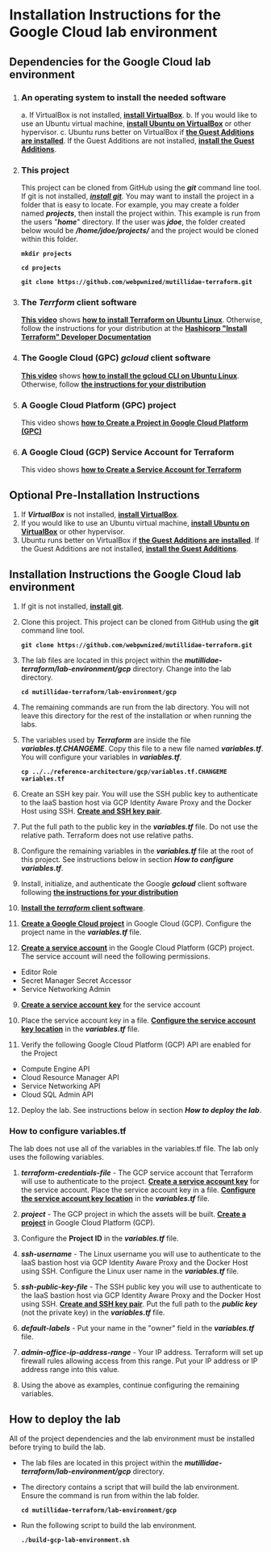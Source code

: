 

# Installation Instructions for the Google Cloud lab environment

## Dependencies for the Google Cloud lab environment

1. ### An operating system to install the needed software

	a. If VirtualBox is not installed, [**install VirtualBox**](https://www.youtube.com/watch?v=61GhP8DsQMw).
	b. If you would like to use an Ubuntu virtual machine, [**install Ubuntu on VirtualBox**](https://www.youtube.com/watch?v=Cazzls2sZVk) or other hypervisor. 
	c. Ubuntu runs better on VirtualBox if [**the Guest Additions are installed**](https://www.youtube.com/watch?v=AuJGvJoMrgQ). If the Guest Additions are not installed, [**install the Guest Additions**](https://www.youtube.com/watch?v=AuJGvJoMrgQ).

2. ### This project
	This project can be cloned from GitHub using the ***git*** command line tool. If git is not installed, [***install git***](https://www.youtube.com/watch?v=TBlmCo6hIwc). You may want to install the project in a folder that is easy to locate. For example, you may create a folder named ***projects***, then install the project within. This example is run from the users "***home***" directory. If the user was ***jdoe***, the folder created below would be ***/home/jdoe/projects/*** and the project would be cloned within this folder.
	
	**`mkdir projects`**
	
	**`cd projects`**
	
	**`git clone https://github.com/webpwnized/mutillidae-terraform.git`**

3. ### The *Terrform* client software

	[**This video**](https://www.youtube.com/watch?v=LM3RLgNu7tU) shows [**how to install Terraform on Ubuntu Linux**](https://www.youtube.com/watch?v=LM3RLgNu7tU). Otherwise, follow the instructions for your distribution at the [**Hashicorp "Install Terraform" Developer Documentation**](https://developer.hashicorp.com/terraform/tutorials/aws-get-started/install-cli)

4. ### The Google Cloud (GPC) *gcloud* client software

	[**This video**](https://www.youtube.com/watch?v=04GONi_U6zU) shows [**how to install the gcloud CLI on Ubuntu Linux**](https://www.youtube.com/watch?v=04GONi_U6zU). Otherwise, follow [**the instructions for your distribution**](https://cloud.google.com/sdk/docs/install#linux)

5. ### A Google Cloud Platform (GPC) project

	This video shows [**how to Create a Project in Google Cloud Platform (GPC)**](https://www.youtube.com/watch?v=qUgfKkeJ29Y "How to Create a Project in Google Cloud Platform (GPC)")

6. ### A Google Cloud (GCP) Service Account for Terraform

	This video shows [**how to Create a Service Account for Terraform**](https://www.youtube.com/watch?v=hMcVrKgX30w "How to Create a Service Account for Terraform")

## Optional Pre-Installation Instructions

1. If ***VirtualBox*** is not installed, [**install VirtualBox**](https://www.youtube.com/watch?v=61GhP8DsQMw).
2. If you would like to use an Ubuntu virtual machine, [**install Ubuntu on VirtualBox**](https://www.youtube.com/watch?v=Cazzls2sZVk) or other hypervisor. 
3. Ubuntu runs better on VirtualBox if [**the Guest Additions are installed**](https://www.youtube.com/watch?v=AuJGvJoMrgQ). If the Guest Additions are not installed, [**install the Guest Additions**](https://www.youtube.com/watch?v=AuJGvJoMrgQ).

## Installation Instructions the Google Cloud lab environment

1. If git is not installed, [**install git**](https://www.youtube.com/watch?v=TBlmCo6hIwc).

2. Clone this project. This project can be cloned from GitHub using the **git** command line tool.
	
	**`git clone https://github.com/webpwnized/mutillidae-terraform.git`**

3. The lab files are located in this project within the ***mutillidae-terraform/lab-environment/gcp*** directory. Change into the lab directory.

	**`cd mutillidae-terraform/lab-environment/gcp`**

4. The remaining commands are run from the lab directory. You will not leave this directory for the rest of the installation or when running the labs.

5. The variables used by ***Terraform*** are inside the file ***variables.tf.CHANGEME***. Copy this file to a new file named ***variables.tf***. You will configure your variables in ***variables.tf***.

	**`cp ../../reference-architecture/gcp/variables.tf.CHANGEME variables.tf`**

6. Create an SSH key pair. You will use the SSH public key to authenticate to the IaaS bastion host via GCP Identity Aware Proxy and the Docker Host using SSH. [**Create and SSH key pair**](https://www.youtube.com/watch?v=eUwOlc9HfZs "Linux Basics: How to Create SSH Key").

7. Put the full path to the public key in the ***variables.tf*** file. Do not use the relative path. Terraform does not use relative paths. 

8. Configure the remaining variables in the ***variables.tf*** file at the root of this project. See instructions below in section ***How to configure variables.tf***.

9. Install, initialize, and authenticate the Google ***gcloud*** client software following [**the instructions for your distribution**](https://cloud.google.com/sdk/docs/install#linux "the instructions for your distribution")

11. [**Install the *terraform* client software**](https://developer.hashicorp.com/terraform/tutorials/aws-get-started/install-cli).

12. [**Create a Google Cloud project**](https://www.youtube.com/watch?v=qUgfKkeJ29Y "How to Create a Project in Google Cloud (GPC)") in Google Cloud (GCP). Configure the project name in the ***variables.tf*** file.

13. [**Create a service account**](https://www.youtube.com/watch?v=hMcVrKgX30w "How to Create a Service Account for Terraform") in the Google Cloud Platform (GCP) project. The service account will need the following permissions.

* Editor Role
* Secret Manager Secret Accessor
* Service Networking  Admin

9. [**Create a service account key**](https://www.youtube.com/watch?v=hMcVrKgX30w "How to Create a Service Account for Terraform") for the service account

10. Place the service account key in a file. [**Configure the service account key location**](https://www.youtube.com/watch?v=hMcVrKgX30w "How to Create a Service Account for Terraform") in the ***variables.tf*** file.

11. Verify the following Google Cloud Platform (GCP) API are enabled for the Project

* Compute Engine API
* Cloud Resource Manager API
* Service Networking API
* Cloud SQL Admin API

12. Deploy the lab. See instructions below in section ***How to deploy the lab***.

### How to configure variables.tf

The lab does not use all of the variables in the variables.tf file. The lab only uses the following variables.

 1. ***terraform-credentials-file*** - The GCP service account that Terraform will use to authenticate to the project. [**Create a service account key**](https://www.youtube.com/watch?v=hMcVrKgX30w "How to Create a Service Account for Terraform") for the service account. Place the service account key in a file. [**Configure the service account key location**](https://www.youtube.com/watch?v=hMcVrKgX30w "How to Create a Service Account for Terraform") in the ***variables.tf*** file.

 2. ***project*** - The GCP project in which the assets will be built. [**Create a project**](https://www.youtube.com/watch?v=qUgfKkeJ29Y "How to Create a Project in Google Cloud Platform (GPC)") in Google Cloud Platform (GCP). 

 3. Configure the **Project ID** in the ***variables.tf*** file.

4. ***ssh-username*** - The Linux username you will use to authenticate to the IaaS bastion host via GCP Identity Aware Proxy and the Docker Host using SSH. Configure the Linux user name in the ***variables.tf*** file.

5. ***ssh-public-key-file*** - The SSH public key you will use to authenticate to the IaaS bastion host via GCP Identity Aware Proxy and the Docker Host using SSH. [**Create and SSH key pair**](https://www.youtube.com/watch?v=eUwOlc9HfZs "Linux Basics: How to Create SSH Key"). Put the full path to the ***public key*** (not the private key) in the ***variables.tf*** file.

6. ***default-labels*** - Put your name in the "owner" field in the ***variables.tf*** file.

7. ***admin-office-ip-address-range*** - Your IP address. Terraform will set up firewall rules allowing access from this range. Put your IP address or IP address range into this value.

8. Using the above as examples, continue configuring the remaining variables.

## How to deploy the lab

All of the project dependencies and the lab environment must be installed before trying to build the lab. 

 - The lab files are located in this project within the ***mutillidae-terraform/lab-environment/gcp*** directory. 
 - The directory contains a script that will build the lab environment. Ensure the command is run from within the lab folder.

	**`cd mutillidae-terraform/lab-environment/gcp`**

 - Run the following script to build the lab environment.

	**`./build-gcp-lab-environment.sh`**

